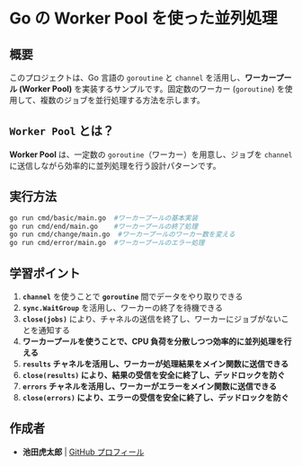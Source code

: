 # Go の Worker Pool を使った並列処理

## 概要

このプロジェクトは、Go 言語の `goroutine` と `channel` を活用し、**ワーカープール (Worker Pool)** を実装するサンプルです。固定数のワーカー (`goroutine`) を使用して、複数のジョブを並行処理する方法を示します。

## `Worker Pool` とは？

**Worker Pool** は、一定数の `goroutine`（ワーカー）を用意し、ジョブを `channel` に送信しながら効率的に並列処理を行う設計パターンです。

## **実行方法**

```sh
go run cmd/basic/main.go  #ワーカープールの基本実装
go run cmd/end/main.go    #ワーカープールの終了処理
go run cmd/change/main.go  #ワーカープールのワーカー数を変える
go run cmd/error/main.go  #ワーカープールのエラー処理
```

## **学習ポイント**

1. **`channel`** を使うことで **`goroutine`** 間でデータをやり取りできる
2. **`sync.WaitGroup`** を活用し、ワーカーの終了を待機できる
3. **`close(jobs)`** により、チャネルの送信を終了し、ワーカーにジョブがないことを通知する
4. **ワーカープールを使うことで、CPU 負荷を分散しつつ効率的に並列処理を行える**
5. **`results` チャネルを活用し、ワーカーが処理結果をメイン関数に送信できる**
6. **`close(results)` により、結果の受信を安全に終了し、デッドロックを防ぐ**
7. **`errors` チャネルを活用し、ワーカーがエラーをメイン関数に送信できる**
8. **`close(errors)` により、エラーの受信を安全に終了し、デッドロックを防ぐ**

## 作成者

- **池田虎太郎** | [GitHub プロフィール](https://github.com/kotaroikeda-apl-dev)
